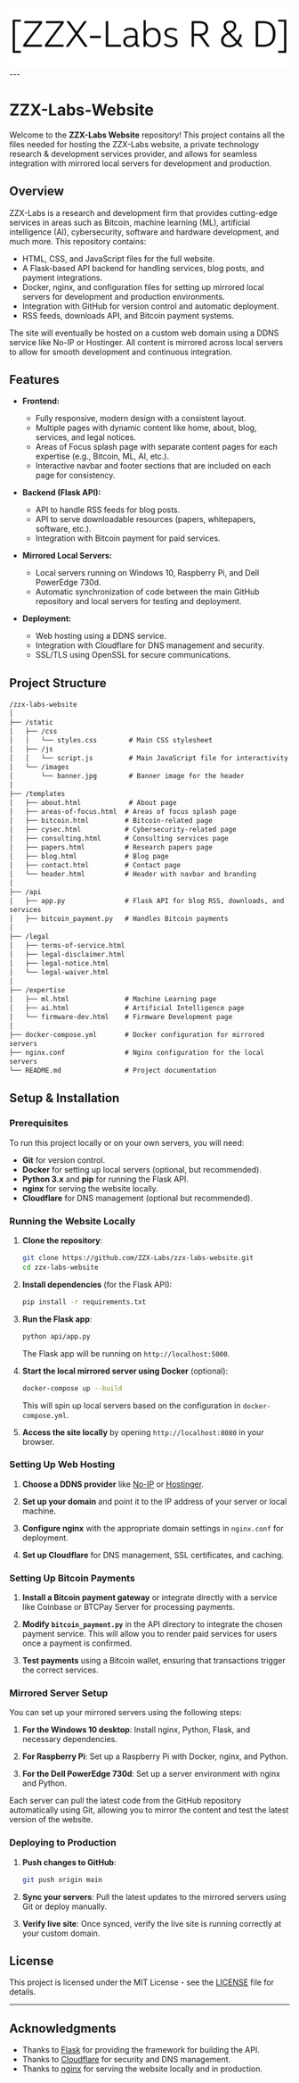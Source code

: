 
<img src="../../static/images/ZZX Labs Typographic Logo.png">
---

# ZZX-Labs-Website

Welcome to the **ZZX-Labs Website** repository! This project contains all the files needed for hosting the ZZX-Labs website, a private technology research & development services provider, and allows for seamless integration with mirrored local servers for development and production.

## Overview

ZZX-Labs is a research and development firm that provides cutting-edge services in areas such as Bitcoin, machine learning (ML), artificial intelligence (AI), cybersecurity, software and hardware development, and much more. This repository contains:

- HTML, CSS, and JavaScript files for the full website.
- A Flask-based API backend for handling services, blog posts, and payment integrations.
- Docker, nginx, and configuration files for setting up mirrored local servers for development and production environments.
- Integration with GitHub for version control and automatic deployment.
- RSS feeds, downloads API, and Bitcoin payment systems.

The site will eventually be hosted on a custom web domain using a DDNS service like No-IP or Hostinger. All content is mirrored across local servers to allow for smooth development and continuous integration.

## Features

- **Frontend:**
  - Fully responsive, modern design with a consistent layout.
  - Multiple pages with dynamic content like home, about, blog, services, and legal notices.
  - Areas of Focus splash page with separate content pages for each expertise (e.g., Bitcoin, ML, AI, etc.).
  - Interactive navbar and footer sections that are included on each page for consistency.

- **Backend (Flask API):**
  - API to handle RSS feeds for blog posts.
  - API to serve downloadable resources (papers, whitepapers, software, etc.).
  - Integration with Bitcoin payment for paid services.

- **Mirrored Local Servers:**
  - Local servers running on Windows 10, Raspberry Pi, and Dell PowerEdge 730d.
  - Automatic synchronization of code between the main GitHub repository and local servers for testing and deployment.

- **Deployment:**
  - Web hosting using a DDNS service.
  - Integration with Cloudflare for DNS management and security.
  - SSL/TLS using OpenSSL for secure communications.
  
## Project Structure

```
/zzx-labs-website
│
├── /static
│   ├── /css
│   │   └── styles.css        # Main CSS stylesheet
│   ├── /js
│   │   └── script.js         # Main JavaScript file for interactivity
│   └── /images
│       └── banner.jpg        # Banner image for the header
│
├── /templates
│   ├── about.html            # About page
│   ├── areas-of-focus.html  # Areas of focus splash page
│   ├── bitcoin.html         # Bitcoin-related page
│   ├── cysec.html           # Cybersecurity-related page
│   ├── consulting.html      # Consulting services page
│   ├── papers.html          # Research papers page
│   ├── blog.html            # Blog page
│   ├── contact.html         # Contact page
│   └── header.html          # Header with navbar and branding
│
├── /api
│   ├── app.py               # Flask API for blog RSS, downloads, and services
│   ├── bitcoin_payment.py   # Handles Bitcoin payments
│
├── /legal
│   ├── terms-of-service.html
│   ├── legal-disclaimer.html
│   ├── legal-notice.html
│   └── legal-waiver.html
│
├── /expertise
│   ├── ml.html              # Machine Learning page
│   ├── ai.html              # Artificial Intelligence page
│   └── firmware-dev.html    # Firmware Development page
│
├── docker-compose.yml       # Docker configuration for mirrored servers
├── nginx.conf               # Nginx configuration for the local servers
└── README.md                # Project documentation
```

## Setup & Installation

### Prerequisites

To run this project locally or on your own servers, you will need:

- **Git** for version control.
- **Docker** for setting up local servers (optional, but recommended).
- **Python 3.x** and **pip** for running the Flask API.
- **nginx** for serving the website locally.
- **Cloudflare** for DNS management (optional but recommended).

### Running the Website Locally

1. **Clone the repository**:

   ```bash
   git clone https://github.com/ZZX-Labs/zzx-labs-website.git
   cd zzx-labs-website
   ```

2. **Install dependencies** (for the Flask API):

   ```bash
   pip install -r requirements.txt
   ```

3. **Run the Flask app**:

   ```bash
   python api/app.py
   ```

   The Flask app will be running on `http://localhost:5000`.

4. **Start the local mirrored server using Docker** (optional):

   ```bash
   docker-compose up --build
   ```

   This will spin up local servers based on the configuration in `docker-compose.yml`.

5. **Access the site locally** by opening `http://localhost:8080` in your browser.

### Setting Up Web Hosting

1. **Choose a DDNS provider** like [No-IP](https://www.noip.com) or [Hostinger](https://www.hostinger.com).

2. **Set up your domain** and point it to the IP address of your server or local machine.

3. **Configure nginx** with the appropriate domain settings in `nginx.conf` for deployment.

4. **Set up Cloudflare** for DNS management, SSL certificates, and caching.

### Setting Up Bitcoin Payments

1. **Install a Bitcoin payment gateway** or integrate directly with a service like Coinbase or BTCPay Server for processing payments.

2. **Modify `bitcoin_payment.py`** in the API directory to integrate the chosen payment service. This will allow you to render paid services for users once a payment is confirmed.

3. **Test payments** using a Bitcoin wallet, ensuring that transactions trigger the correct services.

### Mirrored Server Setup

You can set up your mirrored servers using the following steps:

1. **For the Windows 10 desktop**: Install nginx, Python, Flask, and necessary dependencies.
   
2. **For Raspberry Pi**: Set up a Raspberry Pi with Docker, nginx, and Python.

3. **For the Dell PowerEdge 730d**: Set up a server environment with nginx and Python.

Each server can pull the latest code from the GitHub repository automatically using Git, allowing you to mirror the content and test the latest version of the website.

### Deploying to Production

1. **Push changes to GitHub**:

   ```bash
   git push origin main
   ```

2. **Sync your servers**: Pull the latest updates to the mirrored servers using Git or deploy manually.

3. **Verify live site**: Once synced, verify the live site is running correctly at your custom domain.

## License

This project is licensed under the MIT License - see the [LICENSE](LICENSE) file for details.

---

## Acknowledgments

- Thanks to [Flask](https://flask.palletsprojects.com/) for providing the framework for building the API.
- Thanks to [Cloudflare](https://www.cloudflare.com) for security and DNS management.
- Thanks to [nginx](https://www.nginx.com) for serving the website locally and in production.
